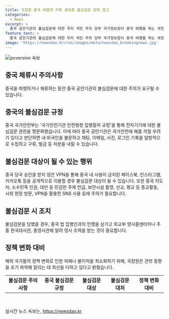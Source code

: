 ```yaml
---
title: 국정원 중국 여행객 카톡 휴대폰 불심검문 강화 경고
categories:
  - News
excerpt: >
  중국 공안기관의 불심검문에 대한 우리 국민 주의 당부 국가정보원이 중국 여행을 하는 국민에게 중국 공안기관의 불심검문에 대해 주의를 당부하고 있습니다. 중국 국가안전부의 규정에 따르면, 내·외국인을 불문하고 휴대폰·노트북 등 전자기기에 대한 일방적인 수집 및 처분이 가능하며, 중국 내 사용이 금지된 SNS를 이용할 경우 불심검문 대상이 될 수 있습니다. 국정원은 중국 여행 중 △민감한 주제 언급 자제 △보안시설 촬영 금지 등을 당부하고, 불심검문을 당했을 경우 외교부에 신고하여 외교적 지원을 받는 것이 중요하다 강조했습니다.
feature_text: >
  중국 공안기관의 불심검문에 대한 우리 국민 주의 당부 국가정보원이 중국 여행을 하는 국민에게 중국 공안기관의 불심검문에 대해 주의를 당부하고 있습니다. 중국 국가안전부의 규정에 따르면, 내·외국인을 불문하고 휴대폰·노트북 등 전자기기에 대한 일방적인 수집 및 처분이 가능하며, 중국 내 사용이 금지된 SNS를 이용할 경우 불심검문 대상이 될 수 있습니다. 국정원은 중국 여행 중 △민감한 주제 언급 자제 △보안시설 촬영 금지 등을 당부하고, 불심검문을 당했을 경우 외교부에 신고하여 외교적 지원을 받는 것이 중요하다 강조했습니다.
image: 'https://newsdao.kr/res/images/meta/newsdao_breakingnews.jpg'
---
```


<p><img src="https://newsdao.kr/res/images/meta/newsdao_breakingnews.jpg" alt="pcversion 속보" /></p>

<h2 data-ke-size="size26">중국 체류시 주의사항</h2>

<p data-ke-size="size16">중국을 여행하거나 체류하는 동안 중국 공안기관의 불심검문에 대한 주의가 요구될 수 있습니다.</p>

<h2 data-ke-size="size24">중국의 불심검문 규정</h2>

<p data-ke-size="size16">중국 국가안전부는 '국가안전기관 안전행정 집행절차 규정'을 통해 전자기기에 대한 불심검문 권한을 명문화했습니다. 이에 따라 중국 공안기관은 국가안전에 해를 끼칠 우려가 있다고 판단하면 내·외국인을 불문하고 채팅, 이메일, 사진, 로그인 기록을 일방적으로 수집하고 구류, 벌금 등 처분을 내릴 수 있습니다.</p>

<h2 data-ke-size="size24">불심검문 대상이 될 수 있는 행위</h2>

<p data-ke-size="size16">중국 당국 승인을 받지 않은 VPN을 통해 중국 내 사용이 금지된 페이스북, 인스타그램, 카카오톡 등을 공개적으로 이용할 경우 불심검문 대상이 될 수 있습니다. 또한 중국 지도자, 소수민족 인권, 대만 등 민감한 주제 언급, 보안시설 촬영, 선교, 평교 등 종교활동, 시위 현장 방문, VPN을 활용한 SNS 사용 등에 주의가 필요합니다.</p>

<h2 data-ke-size="size24">불심검문 시 조치</h2>

<p data-ke-size="size16">불심검문을 당했을 경우, 중국 법 집행인과의 언쟁을 삼가고 외교부 영사콜센터이나 주중 한국대사관, 총영사관에 알려 영사 조력을 받는 것이 중요합니다.</p>

<h2 data-ke-size="size24">정책 변화 대비</h2>

<p data-ke-size="size16">해외 국가들의 정책 변화로 인한 피해나 불이익을 최소화하기 위해, 국정원은 관련 동향을 조기 파악해 알리는 데 최선을 다하고 있다고 밝혔습니다.</p>

<table>
<tbody>
<tr>
<td style="text-align: center; height: 17px;"><b>불심검문 주의사항</b></td>
<td style="text-align: center; height: 17px;"><b>중국 불심검문 규정</b></td>
<td style="text-align: center; height: 17px;"><b>불심검문 대상</b></td>
<td style="text-align: center; height: 17px;"><b>불심검문 대처</b></td>
<td style="text-align: center; height: 17px;"><b>정책 변화 대비</b></td>
</tr>
</tbody>
</table>

<p data-ke-size="size16">&nbsp;</p>
실시간 뉴스 속보는, <a href="https://newsdao.kr" rel="dofollow">https://newsdao.kr</a>


